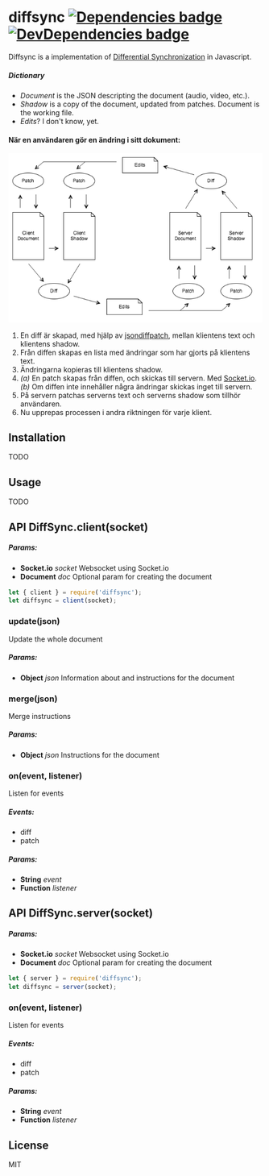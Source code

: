 # diffsync [![Dependencies badge][david-image]][david-url] [![DevDependencies badge][david-dev-image]][david-dev-url]


Diffsync is a implementation of [Differential Synchronization][fraser] in
Javascript.


##### Dictionary

* *Document* is the JSON descripting the document (audio, video, etc.).
* *Shadow* is a copy of the document, updated from patches. Document is the
  working file.
* *Edits*? I don't know, yet.


#### När en användaren gör en ändring i sitt dokument:

![Differential Synchronization](diffsync.png)

1. En diff är skapad, med hjälp av [jsondiffpatch][jsondiffpatch], mellan
   klientens text och klientens shadow.
2. Från diffen skapas en lista med ändringar som har gjorts på klientens text.
3. Ändringarna kopieras till klientens shadow.
4. *(a)* En patch skapas från diffen, och skickas till servern. Med [Socket.io][socket].<br>
   *(b)* Om diffen inte innehåller några ändringar skickas inget till servern.
5. På servern patchas serverns text och serverns shadow som tillhör användaren.
6. Nu upprepas processen i andra riktningen för varje klient.


[//]: # (References)
[fraser]: https://neil.fraser.name/writing/sync/ "Differential Synchronization"
[jsondiffpatch]: https://github.com/benjamine/jsondiffpatch "Diff & patch for JavaScript objects"
[socket]: http://socket.io/ "Websocket"


## Installation

TODO


## Usage

TODO


## API DiffSync.client(socket)

##### Params:

* **Socket.io** *socket* Websocket using Socket.io
* **Document** *doc* Optional param for creating the document

```javascript
let { client } = require('diffsync');
let diffsync = client(socket);
```

### update(json)

Update the whole document

##### Params:

* **Object** *json* Information about and instructions for the document

### merge(json)

Merge instructions

##### Params:

* **Object** *json* Instructions for the document

### on(event, listener)

Listen for events

##### Events:

* diff
* patch

##### Params:

* **String** *event* 
* **Function** *listener* 


## API DiffSync.server(socket)

##### Params:

* **Socket.io** *socket* Websocket using Socket.io
* **Document** *doc* Optional param for creating the document

```javascript
let { server } = require('diffsync');
let diffsync = server(socket);
```

### on(event, listener)

Listen for events

##### Events:

* diff
* patch

##### Params:

* **String** *event*
* **Function** *listener*


## License

MIT


[david-url]: https://david-dm.org/klambycom/diffsync#info=dependencies&view=table
[david-image]: https://david-dm.org/klambycom/diffsync.svg?style=flat-square

[david-dev-url]: https://david-dm.org/klambycom/diffsync#info=devDependencies&view=table
[david-dev-image]: https://david-dm.org/klambycom/diffsync/dev-status.svg?style=flat-square
